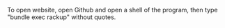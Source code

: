 To open website, open Github and open a shell of the program, then type "bundle exec rackup" without quotes.